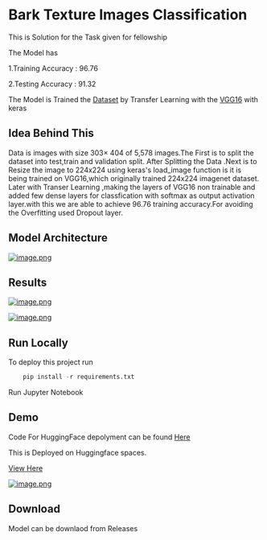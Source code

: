 # Bark Texture Images Classification

This is Solution for the Task given for fellowship

The Model has

1.Training Accuracy : 96.76

2.Testing Accuracy : 91.32

The Model is Trained the [Dataset](https://www.kaggle.com/datasets/saurabhshahane/barkvn50) by Transfer Learning with  the [VGG16](https://arxiv.org/abs/1409.1556v6) with keras

## Idea Behind This

Data is images with size 303× 404 of 5,578 images.The First is to split the dataset into test,train and validation split.
After Splitting the Data .Next is to Resize the image to 224x224 using keras's load_image function is it is being trained on VGG16,which originally trained 224x224 imagenet dataset. Later with Transer Learning  ,making the layers of VGG16 non trainable and added few dense layers for classfication with softmax as output activation layer.with this we are able to achieve 96.76 training accuracy.For avoiding the Overfitting used Dropout layer.

## Model Architecture

[![image.png](https://i.postimg.cc/PxXSmrWz/image.png)](https://postimg.cc/LqWkSS0n)

## Results 

[![image.png](https://i.postimg.cc/5t60j8Gw/image.png)](https://postimg.cc/Z9zZMvJR)

[![image.png](https://i.postimg.cc/65tpnkg6/image.png)](https://postimg.cc/G9gR15b6)

## Run Locally

To deploy this project run

```python
    pip install -r requirements.txt
```

Run Jupyter Notebook

## Demo

Code For HuggingFace depolyment can be found [Here](https://huggingface.co/spaces/eswardivi/Bark_Texture_Images_Classification/tree/main)

This is Deployed on Huggingface spaces.

[View Here](https://huggingface.co/spaces/eswardivi/Bark_Texture_Images_Classification)

[![image.png](https://i.postimg.cc/3xs0H4yn/image.png)](https://postimg.cc/CR4xGKsq)


## Download 

Model can be downlaod from Releases

